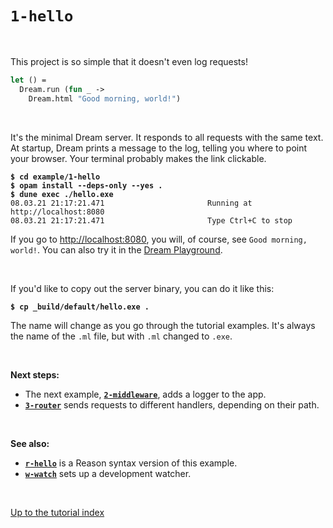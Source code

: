 # `1-hello`

<br>

This project is so simple that it doesn't even log requests!

```ocaml
let () =
  Dream.run (fun _ ->
    Dream.html "Good morning, world!")
```

<br>

It's the minimal Dream server. It responds to all requests with the same text.
At startup, Dream prints a message to the log, telling you where to point your
browser. Your terminal probably makes the link clickable.

<pre><code><b>$ cd example/1-hello</b>
<b>$ opam install --deps-only --yes .</b>
<b>$ dune exec ./hello.exe</b>
08.03.21 21:17:21.471                       Running at http://localhost:8080
08.03.21 21:17:21.471                       Type Ctrl+C to stop
</code></pre>

If you go to [http://localhost:8080](http://localhost:8080), you will, of
course, see `Good morning, world!`. You can also try it in the [Dream
Playground](http://dream.as/1-hello).

<br>

If you'd like to copy out the server binary, you can do it like this:

<pre><code><b>$ cp _build/default/hello.exe .
</b></code></pre>

The name will change as you go through the tutorial examples. It's always the
name of the `.ml` file, but with `.ml` changed to `.exe`.

<br>

**Next steps:**

- The next example, [**`2-middleware`**](../2-middleware#files), adds a logger
  to the app.
- [**`3-router`**](../3-router#files) sends requests to different handlers,
  depending on their path.

<br>

**See also:**

- [**`r-hello`**](../r-hello#files) is a Reason syntax version of this example.
- [**`w-watch`**](../w-watch#files) sets up a development watcher.


<br>

[Up to the tutorial index](../#readme)
